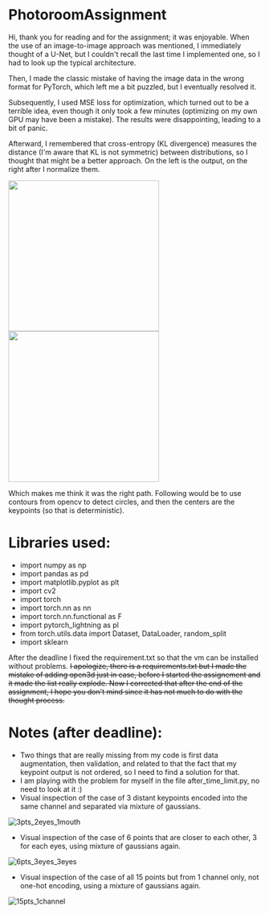 # PhotoroomAssignment

Hi, thank you for reading and for the assignment; it was enjoyable. When the use of an image-to-image approach was mentioned, I immediately thought of a U-Net, but I couldn't recall the last time I implemented one, so I had to look up the typical architecture.

Then, I made the classic mistake of having the image data in the wrong format for PyTorch, which left me a bit puzzled, but I eventually resolved it.

Subsequently, I used MSE loss for optimization, which turned out to be a terrible idea, even though it only took a few minutes (optimizing on my own GPU may have been a mistake). The results were disappointing, leading to a bit of panic.

Afterward, I remembered that cross-entropy (KL divergence) measures the distance (I'm aware that KL is not symmetric) between distributions, so I thought that might be a better approach. On the left is the output, on the right after I normalize them. 

<p>
  <img src="https://github.com/szat/PhotoroomAssignment/assets/5555551/37948acd-71ac-4d4b-8bd9-d152325994e5"
 width="300" height="300" />
  <img src="https://github.com/szat/PhotoroomAssignment/assets/5555551/cbda79d4-6f4e-48af-9460-784eae9731ad"
 width="300" height="300" />

Which makes me think it was the right path. Following would be to use contours from opencv to detect circles, and then the centers are the keypoints (so that is deterministic). 

# Libraries used:

- import numpy as np
- import pandas as pd
- import matplotlib.pyplot as plt
- import cv2
- import torch
- import torch.nn as nn
- import torch.nn.functional as F
- import pytorch_lightning as pl
- from torch.utils.data import Dataset, DataLoader, random_split
- import sklearn

After the deadline I fixed the requirement.txt so that the vm can be installed without problems. <del> I apologize, there is a requirements.txt but I made the mistake of adding open3d just in case, before I started the assignement and it made the list really explode. Now I corrected that after the end of the assignment, I hope you don't mind since it has not much to do with the thought process. </del>

# Notes (after deadline):
- Two things that are really missing from my code is first data augmentation, then validation, and related to that the fact that my keypoint output is not ordered, so I need to find a solution for that. 
- I am playing with the problem for myself in the file after_time_limit.py, no need to look at it :)
- Visual inspection of the case of 3 distant keypoints encoded into the same channel and separated via mixture of gaussians. 

![3pts_2eyes_1mouth](https://github.com/szat/PhotoroomAssignment/assets/5555551/dfba58a8-3bc6-45e0-9f17-4616dbeea36c)

- Visual inspection of the case of 6 points that are closer to each other, 3 for each eyes, using mixture of gaussians again. 

![6pts_3eyes_3eyes](https://github.com/szat/PhotoroomAssignment/assets/5555551/be1f352e-b01a-4ad9-a306-da696a0b0c8c)

- Visual inspection of the case of all 15 points but from 1 channel only, not one-hot encoding, using a mixture of gaussians again.
  
![15pts_1channel](https://github.com/szat/PhotoroomAssignment/assets/5555551/0d64b58e-d89b-4da9-9256-8104be860254)
